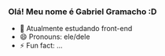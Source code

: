 ### Olá! Meu nome é Gabriel Gramacho :D


- 🌱 Atualmente estudando front-end
- 😄 Pronouns: ele/dele
- ⚡ Fun fact: ...
